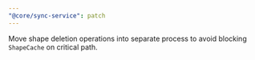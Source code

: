 ```yaml
---
"@core/sync-service": patch
---
```


Move shape deletion operations into separate process to avoid blocking `ShapeCache` on critical path.
